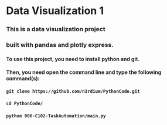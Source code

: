# Data Visualization 1

### This is a data visualization project
### built with pandas and plotly express.

#### To use this project, you need to install python and git.
#### Then, you need open the command line and type the following command(s):
#### `git clone https://github.com/n3rdium/PythonCode.git`
#### `cd PythonCode/`
#### `python 006-C102-TaskAutomation/main.py`
